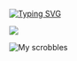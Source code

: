 <p align="center">

<a href="https://git.io/typing-svg"><img src="https://readme-typing-svg.demolab.com?font=times+new+roman&weight=500&size=21&pause=1000&color=882618&background=0D0D0D00&center=true&vCenter=true&width=435&lines=Nightfall+descends+upon+Harvest..." alt="Typing SVG" /></a>

  
![](https://github.com/user-attachments/assets/11fadc2d-6506-4f18-9bc8-f6d10d32182a)

![My scrobbles](https://lastfm-recently-played.vercel.app/api?user=HEYMISERY&count=1)
</p>
